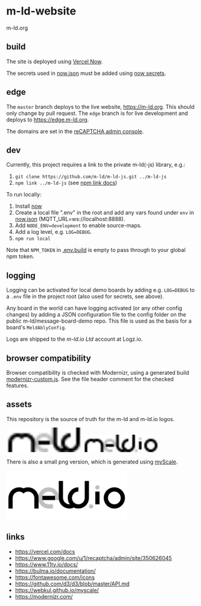 # m-ld-website
m-ld.org

## build
The site is deployed using [Vercel Now](https://vercel.com/docs).

The secrets used in [now.json](now.json) must be added using [now
secrets](https://vercel.com/docs/cli#commands/secrets).

## edge
The `master` branch deploys to the live website, https://m-ld.org. This should
only change by pull request. The `edge` branch is for live development and
deploys to https://edge.m-ld.org.

The domains are set in the [reCAPTCHA admin
console](https://www.google.com/u/1/recaptcha/admin/site/350626045).

## dev
Currently, this project requires a link to the private m-ld(-js) library, e.g.:
1. `git clone https://github.com/m-ld/m-ld-js.git ../m-ld-js`
1. `npm link ../m-ld-js` (see [npm link docs](https://docs.npmjs.com/cli/link.html))

To run locally:
1. Install [now](https://vercel.com/download)
1. Create a local file ".env" in the root and add any vars found under `env` in
   [now.json](now.json) (MQTT_URL=ws://localhost:8888).
1. Add `NODE_ENV=development` to enable source-maps.
1. Add a log level, e.g. `LOG=DEBUG`.
1. `npm run local`

Note that `NPM_TOKEN` in [.env.build](./.env.build) is empty to pass through to
your global npm token.

## logging
Logging can be activated for local demo boards by adding e.g. `LOG=DEBUG` to a
`.env` file in the project root (also used for secrets, see above).

Any board in the world can have logging activated (or any other config changes)
by adding a JSON configuration file to the config folder on the public
m-ld/message-board-demo repo. This file is used as the basis for a board's
`MeldAblyConfig`.

Logs are shipped to the _m-ld.io Ltd_ account at Logz.io.

## browser compatibility
Browser compatibility is checked with Modernizr, using a generated build
[modernizr-custom.js](src/modernizr-custom.js). See the file header comment
for the checked features.

## assets
This repository is the source of truth for the m-ld and m-ld.io logos.

<img src="src/m-ld.svg" alt="m-ld" width="200"/>
<img src="src/m-ld.io.svg" alt="m-ld.io" width="200"/>

There is also a small png version, which is generated using
[myScale](https://webkul.github.io/myscale/).

<img src="src/m-ld.io.small.png" alt="m-ld.io small"/>

## links
* https://vercel.com/docs
* https://www.google.com/u/1/recaptcha/admin/site/350626045
* https://www.11ty.io/docs/
* https://bulma.io/documentation/
* https://fontawesome.com/icons
* https://github.com/d3/d3/blob/master/API.md
* https://webkul.github.io/myscale/
* https://modernizr.com/